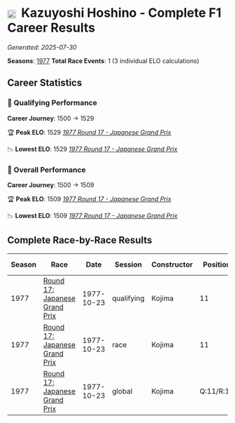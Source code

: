 # <img src="https://upload.wikimedia.org/wikipedia/commons/9/9e/Flag_of_Japan.svg" alt="Japan" width="20" height="auto" style="vertical-align: middle; margin-right: 5px;" onerror="this.outerHTML='🇯🇵'; this.style.marginRight='5px';"/> Kazuyoshi Hoshino - Complete F1 Career Results

*Generated: 2025-07-30*

**Seasons**: [1977](../seasons/1977-season-report.md)
**Total Race Events**: 1 (3 individual ELO calculations)

## Career Statistics

### 🏁 Qualifying Performance
**Career Journey**: 1500 → 1529

🏆 **Peak ELO**: 1529
   *[1977 Round 17 - Japanese Grand Prix](../seasons/1977-season-report.md#round-17-japanese-grand-prix)*

📉 **Lowest ELO**: 1529
   *[1977 Round 17 - Japanese Grand Prix](../seasons/1977-season-report.md#round-17-japanese-grand-prix)*

### 🌟 Overall Performance
**Career Journey**: 1500 → 1509

🏆 **Peak ELO**: 1509
   *[1977 Round 17 - Japanese Grand Prix](../seasons/1977-season-report.md#round-17-japanese-grand-prix)*

📉 **Lowest ELO**: 1509
   *[1977 Round 17 - Japanese Grand Prix](../seasons/1977-season-report.md#round-17-japanese-grand-prix)*


## Complete Race-by-Race Results

| Season | Race | Date | Session | Constructor | Position | Starting ELO | ELO Change | Final ELO | Teammate |
|--------|------|------|---------|-------------|----------|--------------|------------|-----------|----------|
| 1977 | [Round 17: Japanese Grand Prix](../seasons/1977-season-report.md#round-17-japanese-grand-prix) | 1977-10-23 | qualifying | Kojima | 11 | 1500 | +29 | 1529 | <img src="https://upload.wikimedia.org/wikipedia/commons/9/9e/Flag_of_Japan.svg" alt="Japan" width="20" height="auto" style="vertical-align: middle; margin-right: 5px;" onerror="this.outerHTML='🇯🇵'; this.style.marginRight='5px';"/> Noritake Takahara |
| 1977 | [Round 17: Japanese Grand Prix](../seasons/1977-season-report.md#round-17-japanese-grand-prix) | 1977-10-23 | race | Kojima | 11 | 1500 | N/A | 1500 | <img src="https://upload.wikimedia.org/wikipedia/commons/9/9e/Flag_of_Japan.svg" alt="Japan" width="20" height="auto" style="vertical-align: middle; margin-right: 5px;" onerror="this.outerHTML='🇯🇵'; this.style.marginRight='5px';"/> Noritake Takahara |
| 1977 | [Round 17: Japanese Grand Prix](../seasons/1977-season-report.md#round-17-japanese-grand-prix) | 1977-10-23 | global | Kojima | Q:11/R:11 | 1500 | +9 | 1509 | <img src="https://upload.wikimedia.org/wikipedia/commons/9/9e/Flag_of_Japan.svg" alt="Japan" width="20" height="auto" style="vertical-align: middle; margin-right: 5px;" onerror="this.outerHTML='🇯🇵'; this.style.marginRight='5px';"/> Noritake Takahara |
